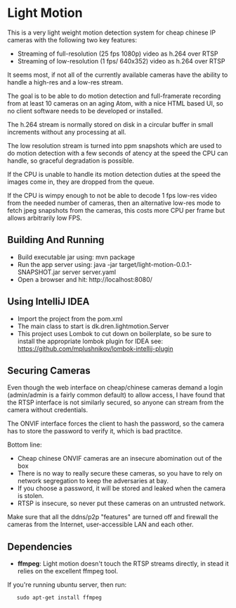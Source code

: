 Light Motion
============

This is a very light weight motion detection system for cheap chinese IP cameras with the following two key features:
* Streaming of full-resolution (25 fps 1080p) video as h.264 over RTSP
* Streaming of low-resolution (1 fps/ 640x352) video as h.264 over RTSP

It seems most, if not all of the currently available cameras have the ability to handle a high-res and a low-res stream.

The goal is to be able to do motion detection and full-framerate recording from at least 10
cameras on an aging Atom, with a nice HTML based UI, so no client software needs to be developed or installed.

The h.264 stream is normally stored on disk in a circular buffer in small increments without any processing at all.

The low resolution stream is turned into ppm snapshots which are used to do motion detection with a few seconds of
 atency at the speed the CPU can handle, so graceful degradation is possible.
 
If the CPU is unable to handle its motion detection duties at the speed the images come in, they are dropped from the queue. 

If the CPU is wimpy enough to not be able to decode 1 fps low-res video from the needed number of cameras, then
an alternative low-res mode to fetch jpeg snapshots from the cameras, this costs more CPU per frame but allows
arbitrarily low FPS.


Building And Running
--------------------

* Build executable jar using: mvn package
* Run the app server using: java -jar target/light-motion-0.0.1-SNAPSHOT.jar server server.yaml
* Open a browser and hit: http://localhost:8080/


Using IntelliJ IDEA
-------------------

* Import the project from the pom.xml
* The main class to start is dk.dren.lightmotion.Server
* This project uses Lombok to cut down on boilerplate, so be sure to install the appropriate lombok plugin for IDEA see: https://github.com/mplushnikov/lombok-intellij-plugin


Securing Cameras
----------------

Even though the web interface on cheap/chinese cameras demand a login
(admin/admin is a fairly common default) to allow access, I have found that the RTSP
interface is not similarly secured, so anyone can stream from the camera without credentials.

The ONVIF interface forces the client to hash the password, so the camera has to store the password
to verify it, which is bad practitce.

Bottom line:
* Cheap chinese ONVIF cameras are an insecure abomination out of the box
* There is no way to really secure these cameras, so you have to rely on network segregation to keep the adversaries at bay.
* If you choose a password, it will be stored and leaked when the camera is stolen.
* RTSP is insecure, so never put these cameras on an untrusted network.

Make sure that all the ddns/p2p "features" are turned off and firewall the cameras
from the Internet, user-accessible LAN and each other.


Dependencies
------------

* **ffmpeg**: Light motion doesn't touch the RTSP streams directly, in stead it relies on the excellent ffmpeg tool.

If you're running ubuntu server, then run:
```
   sudo apt-get install ffmpeg
```

   
   